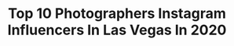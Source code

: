---
title: Top 10 Photographers Instagram Influencers In Las Vegas In 2020
description: >-
  Find top photographers Instagram influencers in Las Vegas in 2020. Most popular hashtags: #photographer #model #lasvegas #lasvegasphotographer.
platform: Instagram
profiles:
  - username: "zee.clemente"
    fullname: >-
      MakeupandhairbyZee
    location: "United States"
    followers: 39000
    engagement: 233
    commentsToLikes: 0.054804
    avatar: "https://scontent-ams4-1.cdninstagram.com/v/t51.2885-19/s320x320/51309062_385848695560022_8999224299336237056_n.jpg?_nc_ht=scontent-ams4-1.cdninstagram.com&_nc_ohc=96CJLKT_whcAX_ZCOJr&oh=f633b7cc2204899e22e77692c437de05&oe=5EB1898F"
    verified: false
    hashtags: "#pageantmakeup, #pinkandblueeyeshadow, #makeupandhairbyzee, #pinkeyeshadowlook"
  - username: "abe.visual"
    fullname: >-
      Abe 📷⚡️
    location: "United States"
    followers: 5467
    engagement: 1028
    commentsToLikes: 0.043082
    avatar: "https://scontent-lhr8-1.cdninstagram.com/v/t51.2885-19/s320x320/60745043_369200003945381_7729440015960244224_n.jpg?_nc_ht=scontent-lhr8-1.cdninstagram.com&_nc_ohc=JeW60pCl2yQAX-wFEiN&oh=31ee3c6ebbb2d8f4db6a2f9e23620e19&oe=5EB99B89"
    verified: false
    hashtags: "#2020, #focusvcarta, #coronavirus"
  - username: "idorollers"
    fullname: >-
      Albert lira
    location: "United States"
    followers: 37051
    engagement: 1564
    commentsToLikes: 0.007261
    avatar: "https://scontent-ams4-1.cdninstagram.com/v/t51.2885-19/s320x320/82395162_601054044063832_7107920774639386624_n.jpg?_nc_ht=scontent-ams4-1.cdninstagram.com&_nc_ohc=g_BGWJd2vxIAX_b-ryj&oh=cfcaaef0bc0f92b1b5db6d0838386b16&oe=5EBC78BF"
    verified: false
    hashtags: "#urus, #mansory"
  - username: "mediabyal"
    fullname: >-
      Albert lira
    location: "United States"
    followers: 5457
    engagement: 508
    commentsToLikes: 0.013334
    avatar: "https://scontent-lhr8-1.cdninstagram.com/v/t51.2885-19/s320x320/52623091_453603285381781_5243897950198824960_n.jpg?_nc_ht=scontent-lhr8-1.cdninstagram.com&_nc_ohc=jKMcvOjcDOwAX_o0KAG&oh=982bcf1b4b586cbcee3c1fc1d08ab347&oe=5EB19065"
    verified: false
    hashtags: "#luisleon"
  - username: "derique.hanche"
    fullname: >-
      (Deríque Hanché Photography)
    location: "United States"
    followers: 16364
    engagement: 580
    commentsToLikes: 0.208583
    avatar: "https://scontent-ams4-1.cdninstagram.com/v/t51.2885-19/s320x320/83502956_2752780021468391_177404573349052416_n.jpg?_nc_ht=scontent-ams4-1.cdninstagram.com&_nc_ohc=5bomdxrUxboAX--obux&oh=d02fb12e6df6401bc3ca460c9b32af98&oe=5EB97531"
    verified: false
    hashtags: ""
  - username: "seannelsonphoto"
    fullname: >-
      Sean Nelson
    location: "United States"
    followers: 63506
    engagement: 157
    commentsToLikes: 0.041916
    avatar: "https://scontent-lhr8-1.cdninstagram.com/v/t51.2885-19/s320x320/43191810_279186302714367_1177561246652694528_n.jpg?_nc_ht=scontent-lhr8-1.cdninstagram.com&_nc_ohc=12PbSOWpBIAAX8k1rim&oh=8348955c802546b4d8819d365415f80c&oe=5EBBDEF1"
    verified: false
    hashtags: "#wbffbikini, #fitnesslifestyles, #dallasphotography, #wbffla"
  - username: "adolfobarreto_r"
    fullname: >-
      Adolfo Barreto 🇵🇷
    location: "United States"
    followers: 5892
    engagement: 544
    commentsToLikes: 0.058595
    avatar: "https://scontent-ams4-1.cdninstagram.com/v/t51.2885-19/s320x320/91039160_4240135222678612_3723171024208920576_n.jpg?_nc_ht=scontent-ams4-1.cdninstagram.com&_nc_ohc=WhU205aDUMwAX8VOeLg&oh=9f579540b19279f15ab56b9f276e2048&oe=5EB8D477"
    verified: false
    hashtags: "#alien, #faceoffsyfy, #modernalien, #faceoff"
  - username: "georginavaughanphotography"
    fullname: >-
      Georgina Vaughan Photography
    location: "United States"
    followers: 21430
    engagement: 312
    commentsToLikes: 0.020558
    avatar: "https://scontent-lhr8-1.cdninstagram.com/v/t51.2885-19/10576101_564894466966144_757388907_a.jpg?_nc_ht=scontent-lhr8-1.cdninstagram.com&_nc_ohc=sLxkB2i9dFgAX9sX706&oh=586432cf3a347ae9fb2aa1a287110c5b&oe=5EBB0422"
    verified: false
    hashtags: "#misscausa, #henris, #kimberlyandres, #missusa"
  - username: "corbo.76"
    fullname: >-
      Corbin Cunningham™
    location: "United States"
    followers: 3355
    engagement: 1431
    commentsToLikes: 0.050481
    avatar: "https://scontent-lhr8-1.cdninstagram.com/v/t51.2885-19/s320x320/88899016_221448918980187_7897770706392317952_n.jpg?_nc_ht=scontent-lhr8-1.cdninstagram.com&_nc_ohc=zUN204H40d8AX_aY7oU&oh=cb316b3e5fab14b3c0532ff62a0254de&oe=5EB93F1C"
    verified: false
    hashtags: "#llj, #modeling, #picture, #fashion"
  - username: "levirandolph20"
    fullname: >-
      Levi Randolph
    location: "United States"
    followers: 14700
    engagement: 582
    commentsToLikes: 0.056045
    avatar: "https://scontent-lhr8-1.cdninstagram.com/v/t51.2885-19/s320x320/52967955_581585945656988_8512232358668140544_n.jpg?_nc_ht=scontent-lhr8-1.cdninstagram.com&_nc_ohc=yiyl2Skc_yUAX9q-bb4&oh=d97a357f63a66d2751fc051b162ee36b&oe=5EBA8745"
    verified: true
    hashtags: "#grindhard, #nike, #art, #unclelee"
---